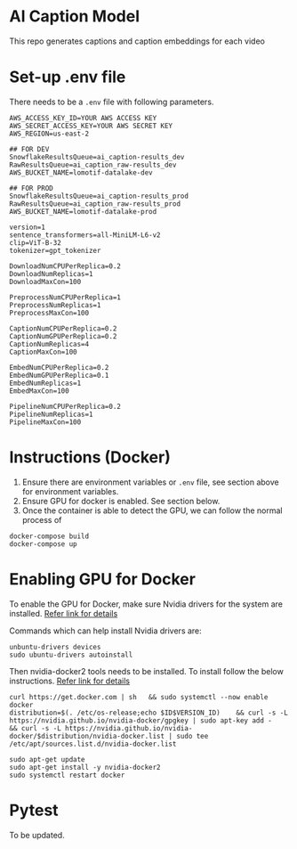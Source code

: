 # AI Caption Model
This repo generates captions and caption embeddings for each video

# Set-up .env file
There needs to be a `.env` file with following parameters.
```
AWS_ACCESS_KEY_ID=YOUR AWS ACCESS KEY
AWS_SECRET_ACCESS_KEY=YOUR AWS SECRET KEY
AWS_REGION=us-east-2

## FOR DEV
SnowflakeResultsQueue=ai_caption-results_dev
RawResultsQueue=ai_caption_raw-results_dev
AWS_BUCKET_NAME=lomotif-datalake-dev

## FOR PROD
SnowflakeResultsQueue=ai_caption-results_prod
RawResultsQueue=ai_caption_raw-results_prod
AWS_BUCKET_NAME=lomotif-datalake-prod

version=1
sentence_transformers=all-MiniLM-L6-v2
clip=ViT-B-32
tokenizer=gpt_tokenizer

DownloadNumCPUPerReplica=0.2
DownloadNumReplicas=1
DownloadMaxCon=100

PreprocessNumCPUPerReplica=1
PreprocessNumReplicas=1
PreprocessMaxCon=100

CaptionNumCPUPerReplica=0.2
CaptionNumGPUPerReplica=0.2
CaptionNumReplicas=4
CaptionMaxCon=100

EmbedNumCPUPerReplica=0.2
EmbedNumGPUPerReplica=0.1
EmbedNumReplicas=1
EmbedMaxCon=100

PipelineNumCPUPerReplica=0.2
PipelineNumReplicas=1
PipelineMaxCon=100
```

# Instructions (Docker)
1) Ensure there are environment variables or `.env` file, see section above for environment variables.
2) Ensure GPU for docker is enabled. See section below.
3) Once the container is able to detect the GPU, we can follow the normal process of

```
docker-compose build
docker-compose up
```

# Enabling GPU for Docker
To enable the GPU for Docker, make sure Nvidia drivers for the system are installed. [Refer link for details](https://linuxconfig.org/how-to-install-the-nvidia-drivers-on-ubuntu-18-04-bionic-beaver-linux)

Commands which can help install Nvidia drivers are:
```
unbuntu-drivers devices
sudo ubuntu-drivers autoinstall
```

Then nvidia-docker2 tools needs to be installed.
To install follow the below instructions.
[Refer link for details](https://docs.nvidia.com/datacenter/cloud-native/container-toolkit/install-guide.html)

```
curl https://get.docker.com | sh   && sudo systemctl --now enable docker
distribution=$(. /etc/os-release;echo $ID$VERSION_ID)    && curl -s -L https://nvidia.github.io/nvidia-docker/gpgkey | sudo apt-key add -    && curl -s -L https://nvidia.github.io/nvidia-docker/$distribution/nvidia-docker.list | sudo tee /etc/apt/sources.list.d/nvidia-docker.list

sudo apt-get update
sudo apt-get install -y nvidia-docker2
sudo systemctl restart docker
```

# Pytest
To be updated.
